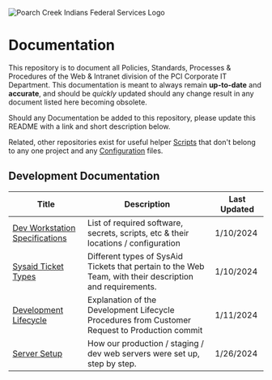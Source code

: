 

![Poarch Creek Indians Federal Services Logo](https://pcifs.com/user/images/pcifs-logo-with-text-for-light-bg.svg)

# Documentation

This repository is to document all Policies, Standards, Processes & Procedures of the Web & Intranet division of the PCI Corporate IT Department. This documentation is meant to always remain __up-to-date__ and __accurate__, and should be *quickly* updated should any change result in any document listed here becoming obsolete.

Should any Documentation be added to this repository, please update this README with a link and short description below.

Related, other repositories exist for useful helper [Scripts](https://github.com/PCIFS/Scripts) that don't belong to any one project and any [Configuration](https://github.com/PCIFS/Configuration) files.


## Development Documentation

|  Title | Description | Last Updated |
|----------------|-------------|--------------|
|  [Dev Workstation Specifications](/Dev%20Workstation%20Specifications.md)| List of required software, secrets, scripts, etc & their locations / configuration            |    1/10/2024          |
| [Sysaid Ticket Types](/Sysaid%20Ticket%20Types.md) | Different types of SysAid Tickets that pertain to the Web Team, with their description and requirements. | 1/10/2024 |
|[Development Lifecycle](/Development%20Lifecycle.md) | Explanation of the Development Lifecycle Procedures from Customer Request to Production commit | 1/11/2024 |
|[Server Setup](/Server%20Setup.md) | How our production / staging / dev web servers were set up, step by step. | 1/26/2024 |
